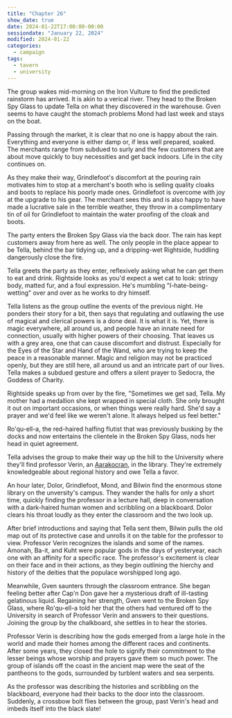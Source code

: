 ```yaml
---
title: "Chapter 26"
show_date: true
date: 2024-01-22T17:00:00-00:00
sessiondate: "January 22, 2024"
modified: 2024-01-22
categories:
  - campaign
tags:
  - tavern
  - university
---
```


<!-- Originally written by Liam and edited by Tod -->

The group wakes mid-morning on the Iron Vulture to find the predicted rainstorm has arrived. 
It is akin to a verical river. They head to the Broken Spy Glass to update Tella on what
they discovered in the warehouse. Gven seems to have caught the stomach problems Mond had
last week and stays on the boat.

Passing through the market, it is clear that no one is happy about the rain. Everything and
everyone is either damp or, if less well prepared, soaked. The merchants range from subdued
to surly and the few customers that are about move quickly to buy necessities and get back
indoors. Life in the city continues on.

As they make their way, Grindlefoot's discomfort at the pouring rain motivates him to stop
at a merchant's booth who is selling quality cloaks and boots to replace his poorly made ones.
Grindlefoot is overcome with joy at the upgrade to his gear. The merchant sees this and is also
happy to have made a lucrative sale in the terrible weather, they throw in a complimentary
tin of oil for Grindlefoot to maintain the water proofing of the cloak and boots.

The party enters the Broken Spy Glass via the back door. The rain has kept customers away from
here as well. The only people in the place appear to be Tella, behind the bar tidying up, and
a dripping-wet Rightside, huddling dangerously close the fire.

Tella greets the party as they enter, reflexively asking what he can get them to eat and drink.
Rightside looks as you'd expect a wet cat to look: stringy body, matted fur, and a foul
expression. He's mumbling "I-hate-being-wetting" over and over as he works to dry himself.

Tella listens as the group outline the events of the previous night. He ponders their story
for a bit, then says that regulating and outlawing the use of magical and clerical powers is
a done deal. It is what it is. Yet, there is magic everywhere, all around us, and people have
an innate need for connection, usually with higher powers of their choosing. That leaves us
with a grey area, one that can cause discomfort and distrust. Especially for the Eyes of the
Star and Hand of the Wand, who are trying to keep the peace in a reasonable manner. Magic and
religion may not be practiced openly, but they are still here, all around us and an intricate
part of our lives. Tella makes a subdued gesture and offers a silent prayer to Sedocra, the
Goddess of Charity. 

Rightside speaks up from over by the fire, "Sometimes we get sad, Tella. My mother had a medallion she kept wrapped in special cloth. She only brought it out on important occasions, or when things were really hard. She'd say a prayer and we'd feel like we weren't alone. It always helped us feel better."

Ro'qu-ell-a, the red-haired halfing flutist that was previously busking by the docks and now
entertains the clientele in the Broken Spy Glass, nods her head in quiet agreement.

Tella advises the group to make their way up the hill to the University where they'll find
professor Verin, an [Aarakocran](https://www.dndbeyond.com/races/4-aarakocra), in the library.
They're extremely knowledgeable about regional history and owe Tella a favor.

An hour later, Dolor, Grindlefoot, Mond, and Bilwin find the enormous stone library on the
unversity's campus. They wander the halls for only a short time, quickly finding the professor
in a lecture hall, deep in conversation with a dark-haired human women and scribbling on a
blackboard. Dolor clears his throat loudly as they enter the classroom and the two look up.

After brief introductions and saying that Tella sent them, Bilwin pulls the old map out of
its protective case and unrolls it on the table for the professor to view. Professor Verin
recognizes the islands and some of the names. Amonah, Ba-it, and Kuht were popular gods in
the days of yesteryear, each one with an affinity for a specific race. The professor's
excitement is clear on their face and in their actions, as they begin outlining the hierchy
and history of the deities that the populace worshipped long ago.

Meanwhile, Gven saunters through the classroom entrance. She began feeling better after
Cap'n Don gave her a mysterious draft of ill-tasting gelatinous liquid. Regaining her
strength, Gven went to the Broken Spy Glass, where Ro'qu-ell-a told her that the
others had ventured off to the University in search of Professor Verin and answers to
their questions. Joining the group by the chalkboard, she settles in to hear the stories. 

Professor Verin is describing how the gods emerged from a large hole in the world and made
their homes among the different races and continents. After some years, they closed the hole
to signify their commitment to the lesser beings whose worship and prayers gave them so much
power. The group of islands off the coast in the ancient map were the seat of the pantheons
to the gods, surrounded by turblent waters and sea serpents.

As the professor was describing the histories and scribbling on the blackboard, everyone had
their backs to the door into the classroom. Suddenly, a crossbow bolt flies between the group,
past Verin's head and imbeds itself into the black slate!

<!--

## Liam's original notes 

The big rain storm has arrived and it is pouring down in sheets.  Everything damp or soaked. 

The market is very subdued.  

(What did we get for food?) 

We Go to see Tella

### Tavern

Tella: 
Talks about how regulating / outlawing use of magical and clerical powers is what it is but magic everywhere (including people such as Mond) and the people still have an innate need for connection with higher powers of their choosing.
So there is a grey area. The Eyes of the Star and Hands of the Wand keep the peace.   Magic and Religion may not be practiced openly, but they are still there. 

Rightside says:
Sometimes we get sad. 
Mother had a medalion in the house 

Tella:
Goddess of charity - Sedocra - 

Red headed halfling still working at the pub:
Ro'qu-ell-a

University - City Center - Uphill from the doughnut shop
Prof. Verin - Aarakocra

### Out in the Rain

Grindlefoot buys a quality cloak and boots - So happy, best thing ever
Complimentary tin of oil to maintain water proofing

### University

Find our way up hill to the University and then to the library 
Stone construction

Up the stairs to find Verin in a class/research/lecture hall

Ancient seat of the all the pantheons of the gods of the modern world
Group of Islands off the mainland 
Turbulent waters and sea serpents 

Many gods, different for each  race, but the same story
Don't know what or who the gods are, but they are powerful and derive energy from worship.  Story goes at one point there was a hole in the earth from which the gods emerged. Made their home in different aspects.  And then they closed the hole. 

Map we found with the islands is in rough agreement with professor's understanding

Amonna, Ba-it, Kuht,  

Student, TA was interested in these talk, Dark hair, human, Julianne.

Crossbow imbeds in the blackboard near Verins head and we turn to see: 
* 2 Cloaked figures 
* 3 others in leather armor

-->
